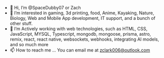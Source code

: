 - 👋 Hi, I’m @SpaceDubby07 or Zach
- 👀 I’m interested in gaming, 3d printing, food, Anime, Kayaking, Nature, Biology, Web and Mobile App development, IT support, and a bunch of other stuff.
- 🌱 I’m Actively working with web technologies, such as HTML, CSS, JavaScript, MYSQL, Typescript, mongodb, mongoose, prisma, astro, remix, react, react native, websockets, webhooks, integrating AI models, and so much more
- 📫 How to reach me ... You can email me at zclark006@outlook.com

<!---
SpaceDubby07/SpaceDubby07 is a ✨ special ✨ repository because its `README.md` (this file) appears on your GitHub profile.
You can click the Preview link to take a look at your changes.
--->
